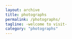 ```yaml
---
layout: archive
title: photographs
permalink: /photographs/
tagline: -welcome to visit-
category: "photographs"
---
```

